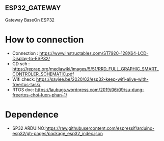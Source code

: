## ESP32_GATEWAY
Gateway BaseOn ESP32

# How to connection
* Connection : https://www.instructables.com/ST7920-128X64-LCD-Display-to-ESP32/
* CD sch : https://reprap.org/mediawiki/images/5/51/RRD_FULL_GRAPHIC_SMART_CONTROLER_SCHEMATIC.pdf
* Wifi check: https://savjee.be/2020/02/esp32-keep-wifi-alive-with-freertos-task/
* RTOS doc: https://laubugs.wordpress.com/2019/06/09/su-dung-freertos-choi-luon-phan-1/

# Dependence
* SP32 ARDUINO:https://raw.githubusercontent.com/espressif/arduino-esp32/gh-pages/package_esp32_index.json